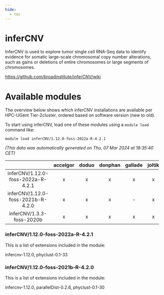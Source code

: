 ```yaml
---
hide:
  - toc
---
```


inferCNV
========


InferCNV is used to explore tumor single cell RNA-Seq data to identify evidence for somatic large-scale chromosomal copy number alterations, such as gains or deletions of entire chromosomes or large segments of chromosomes.

https://github.com/broadinstitute/inferCNV/wiki
# Available modules


The overview below shows which inferCNV installations are available per HPC-UGent Tier-2cluster, ordered based on software version (new to old).

To start using inferCNV, load one of these modules using a `module load` command like:

```shell
module load inferCNV/1.12.0-foss-2022a-R-4.2.1
```

*(This data was automatically generated on Thu, 07 Mar 2024 at 18:35:40 CET)*  

| |accelgor|doduo|donphan|gallade|joltik|skitty|
| :---: | :---: | :---: | :---: | :---: | :---: | :---: |
|inferCNV/1.12.0-foss-2022a-R-4.2.1|x|x|x|x|x|x|
|inferCNV/1.12.0-foss-2021b-R-4.2.0|x|x|x|-|x|x|
|inferCNV/1.3.3-foss-2020b|x|x|x|x|x|x|


### inferCNV/1.12.0-foss-2022a-R-4.2.1

This is a list of extensions included in the module:

infercnv-1.12.0, phyclust-0.1-33

### inferCNV/1.12.0-foss-2021b-R-4.2.0

This is a list of extensions included in the module:

infercnv-1.12.0, parallelDist-0.2.6, phyclust-0.1-30